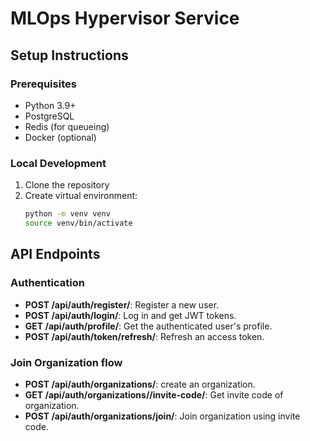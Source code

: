 # MLOps Hypervisor Service

## Setup Instructions

### Prerequisites
- Python 3.9+
- PostgreSQL
- Redis (for queueing)
- Docker (optional)

### Local Development
1. Clone the repository
2. Create virtual environment:
   ```bash
   python -m venv venv
   source venv/bin/activate


## API Endpoints

### Authentication
- **POST /api/auth/register/**: Register a new user.
- **POST /api/auth/login/**: Log in and get JWT tokens.
- **GET /api/auth/profile/**: Get the authenticated user's profile.
- **POST /api/auth/token/refresh/**: Refresh an access token.

### Join Organization flow
- **POST /api/auth/organizations/**: create an organization.
- **GET /api/auth/organizations/<id>/invite-code/**: Get invite code of organization.
- **POST /api/auth/organizations/join/**: Join organization using invite code.